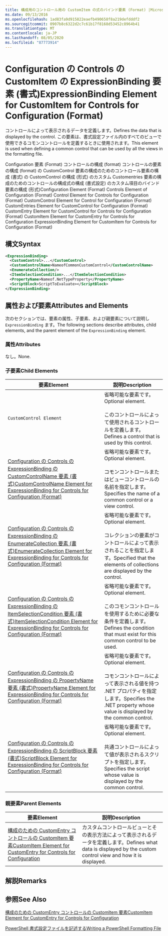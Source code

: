 ```yaml
---
title: 構成用のコントロール用の CustomItem の式のバインド要素 (Format) |Microsoft Docs
ms.date: 09/13/2016
ms.openlocfilehash: 1ad83fa9d915822eaefb490658f8a219defdddf2
ms.sourcegitcommit: 0907b8c6322d2c7c61b17f8168d53452c8964b41
ms.translationtype: MT
ms.contentlocale: ja-JP
ms.lasthandoff: 08/05/2020
ms.locfileid: "87773914"
---
```

# <a name="expressionbinding-element-for-customitem-for-controls-for-configuration-format"></a><span data-ttu-id="bd118-102">Configuration の Controls の CustomItem の ExpressionBinding 要素 (書式)</span><span class="sxs-lookup"><span data-stu-id="bd118-102">ExpressionBinding Element for CustomItem for Controls for Configuration (Format)</span></span>

<span data-ttu-id="bd118-103">コントロールによって表示されるデータを定義します。</span><span class="sxs-lookup"><span data-stu-id="bd118-103">Defines the data that is displayed by the control.</span></span> <span data-ttu-id="bd118-104">この要素は、書式設定ファイル内のすべてのビューで使用できるコモンコントロールを定義するときに使用されます。</span><span class="sxs-lookup"><span data-stu-id="bd118-104">This element is used when defining a common control that can be used by all the views in the formatting file.</span></span>

<span data-ttu-id="bd118-105">Configuration 要素 (Format) コントロールの構成 (format) コントロールの要素の構成 (format) の CustomControl 要素の構成のためのコントロール要素の構成 (書式) の CustomControl の構成 (形式) のカスタム Customentries 要素の構成のためのコントロールの構成式の構成 (書式設定) のカスタム項目のバインド要素の構成 (形式)</span><span class="sxs-lookup"><span data-stu-id="bd118-105">Configuration Element (Format) Controls Element of Configuration (Format) Control Element for Controls for Configuration (Format) CustomControl Element for Control for Configuration (Format) CustomEntries Element for CustomControl for Configuration (Format) CustomEntry Element for CustomControl for Controls for Configuration (Format) CustomItem Element for CustomEntry for Controls for Configuration ExpressionBinding Element for CustomItem for Controls for Configuration (Format)</span></span>

## <a name="syntax"></a><span data-ttu-id="bd118-106">構文</span><span class="sxs-lookup"><span data-stu-id="bd118-106">Syntax</span></span>

```xml
<ExpressionBinding>
  <CustomControl>...</CustomControl>
  <CustomControlName>NameofCommonCustomControl</CustomControlName>
  <EnumerateCollection/>
  <ItemSelectionCondition>...</ItemSelectionCondition>
  <PropertyName>Nameof.NetTypeProperty</PropertyName>
  <ScriptBlock>ScriptToEvaluate></ScriptBlock>
</ExpressionBinding>
```

## <a name="attributes-and-elements"></a><span data-ttu-id="bd118-107">属性および要素</span><span class="sxs-lookup"><span data-stu-id="bd118-107">Attributes and Elements</span></span>

<span data-ttu-id="bd118-108">次のセクションでは、要素の属性、子要素、および親要素について説明し `ExpressionBinding` ます。</span><span class="sxs-lookup"><span data-stu-id="bd118-108">The following sections describe attributes, child elements, and the parent element of the `ExpressionBinding` element.</span></span>

### <a name="attributes"></a><span data-ttu-id="bd118-109">属性</span><span class="sxs-lookup"><span data-stu-id="bd118-109">Attributes</span></span>

<span data-ttu-id="bd118-110">なし。</span><span class="sxs-lookup"><span data-stu-id="bd118-110">None.</span></span>

### <a name="child-elements"></a><span data-ttu-id="bd118-111">子要素</span><span class="sxs-lookup"><span data-stu-id="bd118-111">Child Elements</span></span>

|<span data-ttu-id="bd118-112">要素</span><span class="sxs-lookup"><span data-stu-id="bd118-112">Element</span></span>|<span data-ttu-id="bd118-113">説明</span><span class="sxs-lookup"><span data-stu-id="bd118-113">Description</span></span>|
|-------------|-----------------|
|`CustomControl Element`|<span data-ttu-id="bd118-114">省略可能な要素です。</span><span class="sxs-lookup"><span data-stu-id="bd118-114">Optional element.</span></span><br /><br /> <span data-ttu-id="bd118-115">このコントロールによって使用されるコントロールを定義します。</span><span class="sxs-lookup"><span data-stu-id="bd118-115">Defines a control that is used by this control.</span></span>|
|[<span data-ttu-id="bd118-116">Configuration の Controls の ExpressionBinding の CustomControlName 要素 (書式)</span><span class="sxs-lookup"><span data-stu-id="bd118-116">CustomControlName Element for ExpressionBinding for Controls for Configuration (Format)</span></span>](./customcontrolname-element-for-expressionbinding-for-controls-for-configuration-format.md)|<span data-ttu-id="bd118-117">省略可能な要素です。</span><span class="sxs-lookup"><span data-stu-id="bd118-117">Optional element.</span></span><br /><br /> <span data-ttu-id="bd118-118">コモンコントロールまたはビューコントロールの名前を指定します。</span><span class="sxs-lookup"><span data-stu-id="bd118-118">Specifies the name of a common control or a view control.</span></span>|
|[<span data-ttu-id="bd118-119">Configuration の Controls の ExpressionBinding の EnumerateCollection 要素 (書式)</span><span class="sxs-lookup"><span data-stu-id="bd118-119">EnumerateCollection Element for ExpressionBinding for Controls for Configuration (Format)</span></span>](./enumeratecollection-element-for-expressionbinding-for-controls-for-configuration-format.md)|<span data-ttu-id="bd118-120">省略可能な要素です。</span><span class="sxs-lookup"><span data-stu-id="bd118-120">Optional element.</span></span><br /><br /> <span data-ttu-id="bd118-121">コレクションの要素がコントロールによって表示されることを指定します。</span><span class="sxs-lookup"><span data-stu-id="bd118-121">Specified that the elements of collections are displayed by the control.</span></span>|
|[<span data-ttu-id="bd118-122">Configuration の Controls の ExpressionBinding の ItemSelectionCondition 要素 (書式)</span><span class="sxs-lookup"><span data-stu-id="bd118-122">ItemSelectionCondition Element for ExpressionBinding for Controls for Configuration (Format)</span></span>](./itemselectioncondition-element-for-expressionbinding-for-controls-for-configuration-format.md)|<span data-ttu-id="bd118-123">省略可能な要素です。</span><span class="sxs-lookup"><span data-stu-id="bd118-123">Optional element.</span></span><br /><br /> <span data-ttu-id="bd118-124">このコモンコントロールを使用するために必要な条件を定義します。</span><span class="sxs-lookup"><span data-stu-id="bd118-124">Defines the condition that must exist for this common control to be used.</span></span>|
|[<span data-ttu-id="bd118-125">Configuration の Controls の ExpressionBinding の PropertyName 要素 (書式)</span><span class="sxs-lookup"><span data-stu-id="bd118-125">PropertyName Element for ExpressionBinding for Controls for Configuration (Format)</span></span>](./propertyname-element-for-expressionbinding-for-controls-for-configuration-format.md)|<span data-ttu-id="bd118-126">省略可能な要素です。</span><span class="sxs-lookup"><span data-stu-id="bd118-126">Optional element.</span></span><br /><br /> <span data-ttu-id="bd118-127">コモンコントロールによって表示される値を持つ .NET プロパティを指定します。</span><span class="sxs-lookup"><span data-stu-id="bd118-127">Specifies the .NET property whose value is displayed by the common control.</span></span>|
|[<span data-ttu-id="bd118-128">Configuration の Controls の ExpressionBinding の ScriptBlock 要素 (書式)</span><span class="sxs-lookup"><span data-stu-id="bd118-128">ScriptBlock Element for ExpressionBinding for Controls for Configuration (Format)</span></span>](./scriptblock-element-for-expressionbinding-for-controls-for-configuration-format.md)|<span data-ttu-id="bd118-129">省略可能な要素です。</span><span class="sxs-lookup"><span data-stu-id="bd118-129">Optional element.</span></span><br /><br /> <span data-ttu-id="bd118-130">共通コントロールによって値が表示されるスクリプトを指定します。</span><span class="sxs-lookup"><span data-stu-id="bd118-130">Specifies the script whose value is displayed by the common control.</span></span>|

### <a name="parent-elements"></a><span data-ttu-id="bd118-131">親要素</span><span class="sxs-lookup"><span data-stu-id="bd118-131">Parent Elements</span></span>

|<span data-ttu-id="bd118-132">要素</span><span class="sxs-lookup"><span data-stu-id="bd118-132">Element</span></span>|<span data-ttu-id="bd118-133">説明</span><span class="sxs-lookup"><span data-stu-id="bd118-133">Description</span></span>|
|-------------|-----------------|
|[<span data-ttu-id="bd118-134">構成のための CustomEntry コントロールの CustomItem 要素</span><span class="sxs-lookup"><span data-stu-id="bd118-134">CustomItem Element for CustomEntry for Controls for Configuration</span></span>](./customitem-element-for-customentry-for-controls-for-configuration-format.md)|<span data-ttu-id="bd118-135">カスタムコントロールビューとその表示方法によって表示されるデータを定義します。</span><span class="sxs-lookup"><span data-stu-id="bd118-135">Defines what data is displayed by the custom control view and how it is displayed.</span></span>|

## <a name="remarks"></a><span data-ttu-id="bd118-136">解説</span><span class="sxs-lookup"><span data-stu-id="bd118-136">Remarks</span></span>

## <a name="see-also"></a><span data-ttu-id="bd118-137">参照</span><span class="sxs-lookup"><span data-stu-id="bd118-137">See Also</span></span>

[<span data-ttu-id="bd118-138">構成のための CustomEntry コントロールの CustomItem 要素</span><span class="sxs-lookup"><span data-stu-id="bd118-138">CustomItem Element for CustomEntry for Controls for Configuration</span></span>](./customitem-element-for-customentry-for-controls-for-configuration-format.md)

[<span data-ttu-id="bd118-139">PowerShell 書式設定ファイルを記述する</span><span class="sxs-lookup"><span data-stu-id="bd118-139">Writing a PowerShell Formatting File</span></span>](./writing-a-powershell-formatting-file.md)
